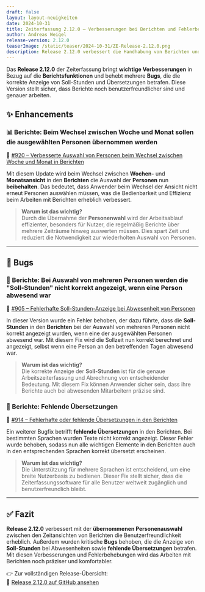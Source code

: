 ```yaml
---
draft: false
layout: layout-neuigkeiten
date: 2024-10-31
title: Zeiterfassung 2.12.0 – Verbesserungen bei Berichten und Fehlerbehebungen
author: Andreas Weigel
release-version: 2.12.0
teaserImage: /static/teaser/2024-10-31/ZE-Release-2.12.0.png
description: Release 2.12.0 verbessert die Handhabung von Berichten und behebt Fehler, die die Anzeige von Soll-Stunden und Übersetzungen betrafen.
---
```


Das **Release 2.12.0** der Zeiterfassung bringt **wichtige Verbesserungen** in Bezug auf die **Berichtsfunktionen** und behebt mehrere **Bugs**, die die korrekte Anzeige von Soll-Stunden und Übersetzungen betrafen. Diese Version stellt sicher, dass Berichte noch benutzerfreundlicher sind und genauer arbeiten.

<!-- more -->

## ✨ Enhancements

### 📊 Berichte: Beim Wechsel zwischen Woche und Monat sollen die ausgewählten Personen übernommen werden

🔗 [#920 – Verbesserte Auswahl von Personen beim Wechsel zwischen Woche und Monat in Berichten](https://github.com/urlaubsverwaltung/zeiterfassung/pull/920)

Mit diesem Update wird beim Wechsel zwischen **Wochen-** und **Monatsansicht** in den **Berichten** die Auswahl der **Personen** nun **beibehalten**. Das bedeutet, dass Anwender beim Wechsel der Ansicht nicht erneut Personen auswählen müssen, was die Bedienbarkeit und Effizienz beim Arbeiten mit Berichten erheblich verbessert.

> **Warum ist das wichtig?**  
Durch die Übernahme der **Personenwahl** wird der Arbeitsablauf effizienter, besonders für Nutzer, die regelmäßig Berichte über mehrere Zeiträume hinweg auswerten müssen. Dies spart Zeit und reduziert die Notwendigkeit zur wiederholten Auswahl von Personen.

---

## 🐞 Bugs

### 🚧 Berichte: Bei Auswahl von mehreren Personen werden die "Soll-Stunden" nicht korrekt angezeigt, wenn eine Person abwesend war

🔗 [#905 – Fehlerhafte Soll-Stunden-Anzeige bei Abwesenheit von Personen](https://github.com/urlaubsverwaltung/zeiterfassung/pull/905)

In dieser Version wurde ein Fehler behoben, der dazu führte, dass die **Soll-Stunden** in den **Berichten** bei der Auswahl von mehreren Personen nicht korrekt angezeigt wurden, wenn eine der ausgewählten Personen abwesend war. Mit diesem Fix wird die Sollzeit nun korrekt berechnet und angezeigt, selbst wenn eine Person an den betreffenden Tagen abwesend war.

> **Warum ist das wichtig?**  
Die korrekte Anzeige der **Soll-Stunden** ist für die genaue Arbeitszeiterfassung und Abrechnung von entscheidender Bedeutung. Mit diesem Fix können Anwender sicher sein, dass ihre Berichte auch bei abwesenden Mitarbeitern präzise sind.

### 🚧 Berichte: Fehlende Übersetzungen

🔗 [#914 – Fehlerhafte oder fehlende Übersetzungen in den Berichten](https://github.com/urlaubsverwaltung/zeiterfassung/pull/914)

Ein weiterer Bugfix betrifft **fehlende Übersetzungen** in den Berichten. Bei bestimmten Sprachen wurden Texte nicht korrekt angezeigt. Dieser Fehler wurde behoben, sodass nun alle wichtigen Elemente in den Berichten auch in den entsprechenden Sprachen korrekt übersetzt erscheinen.

> **Warum ist das wichtig?**  
Die Unterstützung für mehrere Sprachen ist entscheidend, um eine breite Nutzerbasis zu bedienen. Dieser Fix stellt sicher, dass die Zeiterfassungssoftware für alle Benutzer weltweit zugänglich und benutzerfreundlich bleibt.

---

## ✅ Fazit

**Release 2.12.0** verbessert mit der **übernommenen Personenauswahl** zwischen den Zeitansichten von Berichten die Benutzerfreundlichkeit erheblich. Außerdem wurden kritische **Bugs** behoben, die die Anzeige von **Soll-Stunden** bei Abwesenheiten sowie **fehlende Übersetzungen** betrafen. Mit diesen Verbesserungen und Fehlerbehebungen wird das Arbeiten mit Berichten noch präziser und komfortabler.

👉 Zur vollständigen Release-Übersicht:  
🔗 [Release 2.12.0 auf GitHub ansehen](https://github.com/urlaubsverwaltung/zeiterfassung/releases/tag/zeiterfassung-2.12.0)
